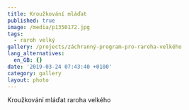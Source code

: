 ```yaml
---
title: Kroužkování mláďat
published: true
image: /media/p1350172.jpg
tags:
  - raroh velký
gallery: /projects/záchranný-program-pro-raroha-velkého
lang_alternatives:
  en_GB: {}
date: '2019-03-24 07:43:40 +0100'
category: gallery
layout: photo
---
```

Kroužkování mláďat raroha velkého
